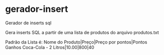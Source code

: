 # gerador-insert
Gerador de inserts sql

Gera inserts SQL a partir de uma lista de produtos do arquivo produtos.txt

Padrão da Lista é:
Nome do Produto|Preço|Preço por pontos|Pontos Ganhos
Coca-Cola - 2 Litros|10.00|800|40
